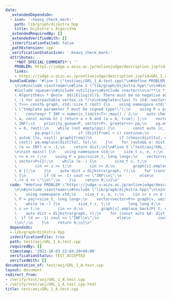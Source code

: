 ```yaml
---
data:
  _extendedDependsOn:
  - icon: ':heavy_check_mark:'
    path: lib/graph/dijkstra.hpp
    title: Dijkstra's Algorithm
  _extendedRequiredBy: []
  _extendedVerifiedWith: []
  _isVerificationFailed: false
  _pathExtension: cpp
  _verificationStatusIcon: ':heavy_check_mark:'
  attributes:
    '*NOT_SPECIAL_COMMENTS*': ''
    PROBLEM: https://judge.u-aizu.ac.jp/onlinejudge/description.jsp?id=GRL_1_A
    links:
    - https://judge.u-aizu.ac.jp/onlinejudge/description.jsp?id=GRL_1_A
  bundledCode: "#line 1 \"test/aoj/GRL_1_A.test.cpp\"\n#define PROBLEM \"https://judge.u-aizu.ac.jp/onlinejudge/description.jsp?id=GRL_1_A\"\
    \n\n#include <iostream>\n#line 2 \"lib/graph/dijkstra.hpp\"\n\n#include <limits>\n\
    #include <queue>\n#include <utility>\n#include <vector>\n\n/**\n * @brief Dijkstra's\
    \ Algorithm\n * @note  $O(|E|log|V|)$. There must be no negative edges. Return\
    \ -1 for unreachable vertex.\n */\n\ntemplate<class T> std::vector<T> dijkstra(std::vector<std::vector<std::pair<std::size_t,\
    \ T>>> const& graph, std::size_t root) {\n    using namespace std;\n    static_assert(is_signed<T>::value,\
    \ \"template parameter T must be signed type!\");\n    using P = pair<T, size_t>;\n\
    \    constexpr T INF = numeric_limits<T>::max() / 2;\n    auto chmin = [](auto&\
    \ a, const auto& b) { return a > b and (a = b, true); };\n    vector<T> dist(size(graph),\
    \ INF);\n    priority_queue<P, vector<P>, greater<>> pq;\n    pq.emplace(dist[root]\
    \ = 0, root);\n    while (not empty(pq)) {\n        const auto [c, from] = pq.top();\n\
    \        pq.pop();\n        if (dist[from] < c) continue;\n        for (const\
    \ auto& [to, cost]: graph[from])\n            if (chmin(dist[to], dist[from] +\
    \ cost)) pq.emplace(dist[to], to);\n    }\n    for (auto&& e: dist)\n        if\
    \ (e == INF) e = -1;\n    return dist;\n}\n#line 5 \"test/aoj/GRL_1_A.test.cpp\"\
    \n\nint main() {\n    using namespace std;\n    size_t v, e, r;\n    cin >> v\
    \ >> e >> r;\n    using P = pair<size_t, long long>;\n    vector<vector<P>> graph(v,\
    \ vector<P>{});\n    while (e--) {\n        size_t s, t;\n        long long d;\n\
    \        cin >> s >> t;\n        cin >> d;\n        graph[s].emplace_back(P{ t,\
    \ d });\n    }\n    auto dist = dijkstra(graph, r);\n    for (const auto &d: dist)\
    \ {\n        if (d == -1) cout << \"INF\\n\";\n        else\n            cout\
    \ << d << \"\\n\";\n    }\n    return 0;\n}\n"
  code: "#define PROBLEM \"https://judge.u-aizu.ac.jp/onlinejudge/description.jsp?id=GRL_1_A\"\
    \n\n#include <iostream>\n#include \"lib/graph/dijkstra.hpp\"\n\nint main() {\n\
    \    using namespace std;\n    size_t v, e, r;\n    cin >> v >> e >> r;\n    using\
    \ P = pair<size_t, long long>;\n    vector<vector<P>> graph(v, vector<P>{});\n\
    \    while (e--) {\n        size_t s, t;\n        long long d;\n        cin >>\
    \ s >> t;\n        cin >> d;\n        graph[s].emplace_back(P{ t, d });\n    }\n\
    \    auto dist = dijkstra(graph, r);\n    for (const auto &d: dist) {\n      \
    \  if (d == -1) cout << \"INF\\n\";\n        else\n            cout << d << \"\
    \\n\";\n    }\n    return 0;\n}\n"
  dependsOn:
  - lib/graph/dijkstra.hpp
  isVerificationFile: true
  path: test/aoj/GRL_1_A.test.cpp
  requiredBy: []
  timestamp: '2021-10-03 22:04:20+09:00'
  verificationStatus: TEST_ACCEPTED
  verifiedWith: []
documentation_of: test/aoj/GRL_1_A.test.cpp
layout: document
redirect_from:
- /verify/test/aoj/GRL_1_A.test.cpp
- /verify/test/aoj/GRL_1_A.test.cpp.html
title: test/aoj/GRL_1_A.test.cpp
---
```

